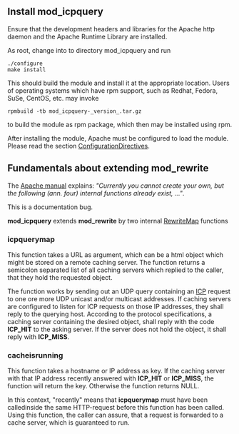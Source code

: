 ## Install mod\_icpquery ##
Ensure that the development headers and libraries for the Apache http daemon and the Apache Runtime Library are installed.

As root, change into to directory mod\_icpquery and run
```
./configure
make install
```
This should build the module and install it at the appropriate location. Users of operating systems which have rpm support, such as Redhat, Fedora, SuSe, CentOS, etc. may invoke
```
rpmbuild -tb mod_icpquery-_version_.tar.gz
```
to build the module as rpm package, which then may be installed using rpm.

After installing the module, Apache must be configured to load the module. Please read
the section [ConfigurationDirectives](ConfigurationDirectives.md).

## Fundamentals about extending mod\_rewrite ##
The [Apache manual](http://httpd.apache.org/docs/2.2/mod/mod_rewrite.html#rewritemap) explains: _"Currently you cannot create your own, but the following (ann. four) internal functions already exist, ..."_.

This is a documentation bug.

**mod\_icpquery** extends **mod\_rewrite** by two internal [RewriteMap](http://httpd.apache.org/docs/2.2/mod/mod_rewrite.html#rewritemap) functions

### icpquerymap ###
This function takes a URL as argument, which can be a html object which might be stored on a remote caching server. The function returns a semicolon separated list of all caching servers which replied to the caller, that they hold the requested object.

The function works by sending out an UDP query containing an [ICP](http://www.ietf.org/rfc/rfc2186.txt) request to one ore more UDP unicast and/or multicast addresses. If caching servers are configured to listen for ICP requests on those IP addresses, they shall reply to the querying host. According to the protocol specifications, a caching server containing the desired object, shall reply with the code **ICP\_HIT** to the asking server. If the server does not hold the object, it shall reply with **ICP\_MISS**.

### cacheisrunning ###
This function takes a hostname or IP address as key. If the caching server with that IP address recently answered with **ICP\_HIT** or **ICP\_MISS**, the function will return the key. Otherwise the function returns NULL.

In this context, "recently" means that **icpquerymap** must have been calledinside the same HTTP-request before this function has been called. Using this function, the caller can assure, that a request is forwarded to a cache server, which is guaranteed to run.
